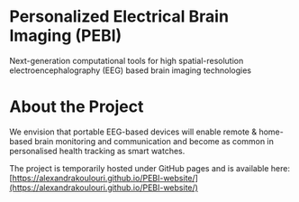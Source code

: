 # Personalized Electrical Brain Imaging (PEBI)

  Next-generation computational tools for high spatial-resolution electroencephalography (EEG) based brain imaging technologies

# About the Project
 We envision that portable EEG-based devices will enable remote & home-based brain monitoring and communication and become as common in personalised health tracking as smart watches.

The project is temporarily hosted under GitHub pages and is available here: [https://alexandrakoulouri.github.io/PEBI-website/](https://alexandrakoulouri.github.io/PEBI-website/)
